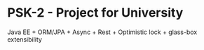 # PSK-2 - Project for University
Java EE + ORM/JPA + Async + Rest + Optimistic lock + glass-box extensibility
